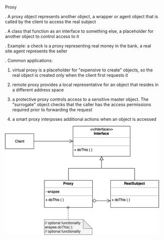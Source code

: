 Proxy

. A proxy object represents another object, a wrapper or agent object that is called by the client to access the real subject

. A class that function as an interface to something else, a placeholder for another object to control access to it

. Example: a check is a proxy representing real money in the bank, a real site agent represents the seller

. Common applications: 

  1. virtual proxy is a placeholder for "expensive to create" objects, so the real object is created only when the client first requests it

  2. remote proxy provides a local representative for an object that resides in a different address space

  3. a protective proxy controls access to a sensitive master object. The "surrogate" object checks that the caller has the access permissions required prior to forwarding the request

  4. a smart proxy interposes additional actions when an object is accessed 


![Proxy UML Diagram](StructuralPatterns-Proxy.drawio.png)
